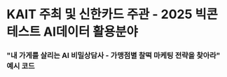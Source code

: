 # KAIT 주최 및 신한카드 주관 - 2025 빅콘테스트 AI데이터 활용분야
### "내 가게를 살리는 AI 비밀상담사 - 가맹점별 찰떡 마케팅 전략을 찾아라" 예시 코드

<br>
